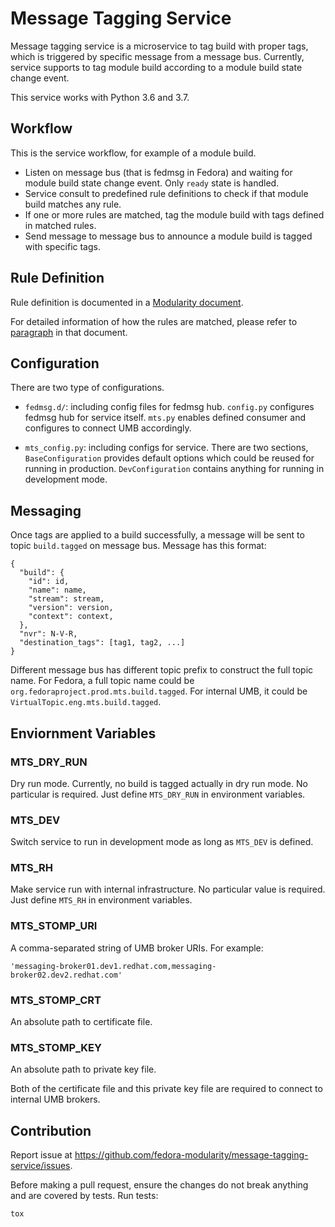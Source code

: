 # Message Tagging Service

Message tagging service is a microservice to tag build with proper tags, which
is triggered by specific message from a message bus. Currently, service
supports to tag module build according to a module build state change event.

This service works with Python 3.6 and 3.7.

## Workflow

This is the service workflow, for example of a module build.

- Listen on message bus (that is fedmsg in Fedora) and waiting for module build
  state change event. Only ``ready`` state is handled.
- Service consult to predefined rule definitions to check if that module build
  matches any rule.
- If one or more rules are matched, tag the module build with tags defined in
  matched rules.
- Send message to message bus to announce a module build is tagged with
  specific tags.

## Rule Definition

Rule definition is documented in a [Modularity document](https://pagure.io/modularity/blob/master/f/drafts/module-tagging-service/format.md).

For detailed information of how the rules are matched, please refer to [paragraph](https://pagure.io/modularity/blob/master/f/drafts/module-tagging-service/format.md?text=True#_8) in that document.

## Configuration

There are two type of configurations.

- ``fedmsg.d/``: including config files for fedmsg hub. ``config.py`` configures
  fedmsg hub for service itself. ``mts.py`` enables defined consumer and
  configures to connect UMB accordingly.

- ``mts_config.py``: including configs for service. There are two sections,
  ``BaseConfiguration`` provides default options which could be reused for
  running in production. ``DevConfiguration`` contains anything for running in
  development mode.

## Messaging

Once tags are applied to a build successfully, a message will be sent to topic
``build.tagged`` on message bus. Message has this format:

```
{
  "build": {
    "id": id,
    "name": name,
    "stream": stream,
    "version": version,
    "context": context,
  },
  "nvr": N-V-R,
  "destination_tags": [tag1, tag2, ...]
}
```

Different message bus has different topic prefix to construct the full topic
name. For Fedora, a full topic name could be
``org.fedoraproject.prod.mts.build.tagged``. For internal UMB, it could be
``VirtualTopic.eng.mts.build.tagged``.

## Enviornment Variables

### MTS_DRY_RUN

Dry run mode. Currently, no build is tagged actually in dry run mode. No
particular is required. Just define ``MTS_DRY_RUN`` in environment variables.

### MTS_DEV

Switch service to run in development mode as long as ``MTS_DEV`` is defined.

### MTS_RH

Make service run with internal infrastructure. No particular value is required.
Just define ``MTS_RH`` in environment variables. 

### MTS_STOMP_URI

A comma-separated string of UMB broker URIs. For example:

```
'messaging-broker01.dev1.redhat.com,messaging-broker02.dev2.redhat.com'
```

### MTS_STOMP_CRT

An absolute path to certificate file.

### MTS_STOMP_KEY

An absolute path to private key file.

Both of the certificate file and this private key file are required to connect
to internal UMB brokers.

## Contribution

Report issue at https://github.com/fedora-modularity/message-tagging-service/issues.

Before making a pull request, ensure the changes do not break anything and are
covered by tests. Run tests:

```
tox
```
